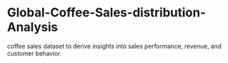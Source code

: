 # Global-Coffee-Sales-distribution-Analysis
coffee sales dataset to derive insights into sales performance, revenue, and customer behavior. 
